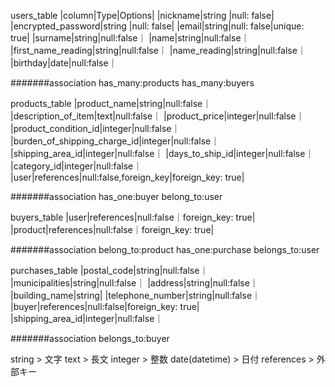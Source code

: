 users_table
|column|Type|Options|
|nickname|string |null: false|
|encrypted_password|string |null: false|
|email|string|null: false|unique: true|
|surname|string|null:false｜
|name|string|null:false｜
|first_name_reading|string|null:false｜
|name_reading|string|null:false｜
|birthday|date|null:false｜

#######association
has_many:products
has_many:buyers


products_table
|product_name|string|null:false｜
|description_of_item|text|null:false｜
|product_price|integer|null:false｜
|product_condition_id|integer|null:false｜
|burden_of_shipping_charge_id|integer|null:false｜
|shipping_area_id|integer|null:false｜
|days_to_ship_id|integer|null:false｜
|category_id|integer|null:false｜
|user|references|null:false,foreign_key|foreign_key: true|

#######association
has_one:buyer
belong_to:user

buyers_table
|user|references|null:false｜foreign_key: true|
|product|references|null:false｜foreign_key: true|

#######association
belong_to:product
has_one:purchase
belongs_to:user

purchases_table
|postal_code|string|null:false｜
|municipalities|string|null:false｜
|address|string|null:false｜
|building_name|string|
|telephone_number|string|null:false｜
|buyer|references|null:false|foreign_key: true|
|shipping_area_id|integer|null:false｜

#######association
belongs_to:buyer

string  >  文字
text  > 長文
integer > 整数
date(datetime) > 日付
references > 外部キー